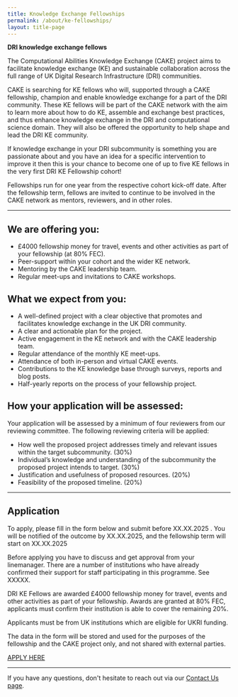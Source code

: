 ```yaml
---
title: Knowledge Exchange Fellowships
permalink: /about/ke-fellowships/
layout: title-page
---
```


**DRI knowledge exchange fellows**

The Computational Abilities Knowledge Exchange (CAKE) project aims to facilitate knowledge exchange (KE) and sustainable collaboration across the full range of UK Digital Research Infrastructure (DRI) communities. 

CAKE is searching for KE fellows who will, supported through a CAKE fellowship, champion and enable knowledge exchange for a part of the DRI community. These KE fellows will be part of the CAKE network with the aim to learn more about how to do KE, assemble and exchange best practices, and thus enhance knowledge exchange in the DRI and computational science domain. They will also be offered the opportunity to help shape and lead the DRI KE community.

If knowledge exchange in your DRI subcommunity is something you are passionate about and you have an idea for a specific intervention to improve it then this is your chance to become one of up to five KE fellows in the very first DRI KE Fellowship cohort! 

Fellowships run for one year from the respective cohort kick-off date. After the fellowship term, fellows are invited to continue to be involved in the CAKE network as mentors, reviewers, and in other roles.

---

## We are offering you:

- £4000 fellowship money for travel, events and other activities as part of your fellowship (at 80% FEC).
- Peer-support within your cohort and the wider KE network.
- Mentoring by the CAKE leadership team.
- Regular meet-ups and invitations to CAKE workshops.

## What we expect from you:

- A well-defined project with a clear objective that promotes and facilitates knowledge exchange in the UK DRI community.
- A clear and actionable plan for the project.
- Active engagement in the KE network and with the CAKE leadership team.
- Regular attendance of the monthly KE meet-ups.
- Attendance of both in-person and virtual CAKE events.
- Contributions to the KE knowledge base through surveys, reports and blog posts.
- Half-yearly reports on the process of your fellowship project.

## How your application will be assessed:

Your application will be assessed by a minimum of four reviewers from our reviewing committee.
The following reviewing criteria will be applied:

- How well the proposed project addresses timely and relevant issues within the target subcommunity. (30%)
- Individual’s knowledge and understanding of the subcommunity the proposed project intends to target. (30%)
- Justification and usefulness of proposed resources. (20%)
- Feasibility of  the proposed timeline.  (20%)

---

## Application

To apply, please fill in the form below and submit before XX.XX.2025 . You will be notified of the outcome by XX.XX.2025, and the fellowship term will start on XX.XX.2025

Before applying you have to discuss and get approval from your linemanager. There are a number of institutions who have already confirmed their support for staff participating in this programme.  See XXXXX.

DRI KE Fellows are awarded £4000 fellowship money for travel, events and other activities as part of your fellowship. Awards are granted at 80% FEC, applicants must confirm their institution is able to cover the remaining 20%. 

Applicants must be from UK institutions which are eligible for UKRI funding.

The data in the form will be stored and used for the purposes of the fellowship and the CAKE project only, and not shared with external parties.


[APPLY HERE](https://docs.google.com/forms/d/e/1FAIpQLSdhwvavSkr7T_B_OCQPd-ATFjspyb0W_Ga0qM0qOLBD-sp9DQ/viewform?usp=header)

---

If you have any questions, don't hesitate to reach out via our [Contact Us page](/contact-us/).
